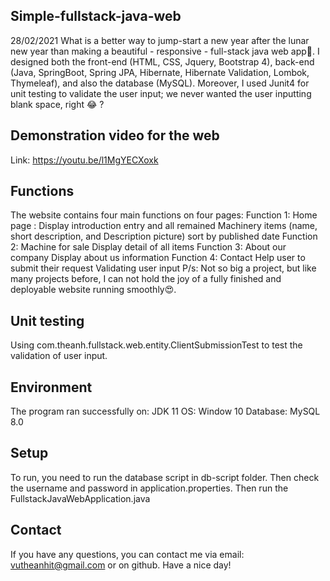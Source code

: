 ## Simple-fullstack-java-web
28/02/2021
What is a better way to jump-start a new year after the lunar new year than making a beautiful - responsive - full-stack java web app🚀.
I designed both the front-end (HTML, CSS, Jquery, Bootstrap 4), back-end (Java, SpringBoot, Spring JPA, Hibernate, Hibernate Validation, Lombok, Thymeleaf), and also the database (MySQL). Moreover, I used Junit4 for unit testing to validate the user input; we never wanted the user inputting blank space, right 😂 ?

## Demonstration video for the web
Link: https://youtu.be/l1MgYECXoxk

## Functions
The website contains four main functions on four pages:
Function 1: Home page :
Display introduction entry and all remained Machinery items (name, short description, and Description picture) sort by published date
Function 2: Machine for sale
Display detail of all items
Function 3: About our company
Display about us information
Function 4: Contact
Help user to submit their request
Validating user input
P/s: Not so big a project, but like many projects before, I can not hold the joy of a fully finished and deployable website running smoothly😍.

## Unit testing
Using com.theanh.fullstack.web.entity.ClientSubmissionTest to test the validation of user input.

## Environment
The program ran successfully on:
JDK 11
OS: Window 10
Database: MySQL 8.0

## Setup
To run, you need to run the database script in db-script folder.
Then check the username and password in application.properties.
Then run the FullstackJavaWebApplication.java

## Contact
If you have any questions, you can contact me via email: vutheanhit@gmail.com or on github. Have a nice day!
